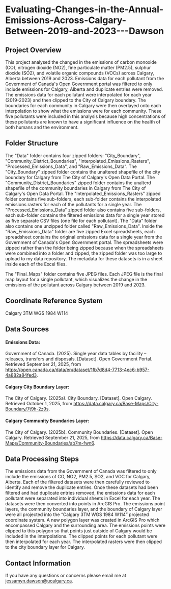 # Evaluating-Changes-in-the-Annual-Emissions-Across-Calgary-Between-2019-and-2023---Dawson
## Project Overview
This project analysed the changed in the emissions of carbon monoxide (CO), nitrogen dioxide (NO2), fine particulate matter (PM2.5), sulphur dioxide (SO2), and volatile organic compounds (VOCs) across Calgary, Alberta between 2019 and 2023. Emissions data for each pollutant from the Government of Canada's Open Government portal was filtered to only include emissions for Calgary, Alberta and duplicate entries were removed. The emissions data for each pollutant were interpolated for each year (2019-2023) and then clipped to the City of Calgary boundary. The boundaries for each community in Calgary were then overlayed onto each interpolation to show what the emissions were for each community. These five pollutants were included in this analysis because high concentrations of these pollutants are known to have a significant influence on the health of both humans and the environment. 

## Folder Structure
The "Data" folder contains four zipped folders: "City_Boundary", "Community_District_Boundaries", "Interpolated_Emissions_Rasters", "Processed_Emissions_Data", and "Raw_Emissions_Data". The "City_Boundary" zipped folder contains the unaltered shapefile of the city boundary for Calgary from The City of Calgary's Open Data Portal. The "Community_District_Boundaries" zipped folder contains the unalterd shapefile of the community boundaries in Calgary from The City of Calgary's Open Data Portal. The "Interpolated_Emissions_Rasters" zipped folder contains five sub-folders, each sub-folder contains the interpolated emissions rasters for each of the pollutants for a single year. The "Processed_Emissions_Data" zipped folder also contains five sub-folders, each sub-folder contains the filtered emissions data for a single year stored as five separate CSV files (one file for each pollutant). The "Data" folder also contains one unzipped folder called "Raw_Emissions_Data". Inside the "Raw_Emissions_Data" folder are five zipped Excel spreadsheets, each spreadsheet contains the original emissions data for a single year from the Government of Canada's Open Government portal. The spreadsheets were zipped rather than the folder being zipped because when the spreadsheets were combined into a folder and zipped, the zipped folder was too large to upload to my data repository. The metadata for these datasets is in a sheet inside each of the Excel files. 

The "Final_Maps" folder contains five JPEG files. Each JPEG file is the final map layout for a single pollutant, which visualizes the change in the emissions of the pollutant across Calgary between 2019 and 2023.

## Coordinate Reference System
Calgary 3TM WGS 1984 W114

## Data Sources
#### Emissions Data:
Government of Canada. (2025). Single year data tables by facility – releases, transfers and disposals. [Dataset]. Open Government Portal. Retrieved September 21, 2025, from https://open.canada.ca/data/en/dataset/1fb7d8d4-7713-4ec6-b957-4a882a84fed3.

#### Calgary City Boundary Layer:
The City of Calgary. (2025a). City Boundary. [Dataset]. Open Calgary. Retrieved October 1, 2025, from https://data.calgary.ca/Base-Maps/City-Boundary/7t9h-2z9s.

#### Calgary Community Boundaries Layer:
The City of Calgary. (2025b). Community Boundaries. [Dataset]. Open Calgary. Retrieved September 21, 2025, from https://data.calgary.ca/Base-Maps/Community-Boundaries/ab7m-fwn6.

## Data Processing Steps
The emissions data from the Government of Canada was filtered to only include the emissions of CO, NO2, PM2.5, SO2, and VOC for Calgary, Alberta. Each of the filtered datasets were then carefully reviewed to identify and remove the duplicate entries. Once these datasets had been filtered and had duplicate entries removed, the emissions data for each pollutant were separated into individual sheets in Excel for each year. The datasets were then converted into points in ArcGIS Pro. The emissions point layers, the community boundaries layer, and the boundary of Calgary layer were all projected into the “Calgary 3TM WGS 1984 W114” projected coordinate system. A new polygon layer was created in ArcGIS Pro which encompassed Calgary and the surrounding area. The emissions points were clipped to this polygon so that points just outside of Calgary would be included in the interpolations. The clipped points for each pollutant were then interpolated for each year. The interpolated rasters were then clipped to the city boundary layer for Calgary.

## Contact Information
If you have any questions or concerns please email me at jessamyn.dawson@ucalgary.ca.
